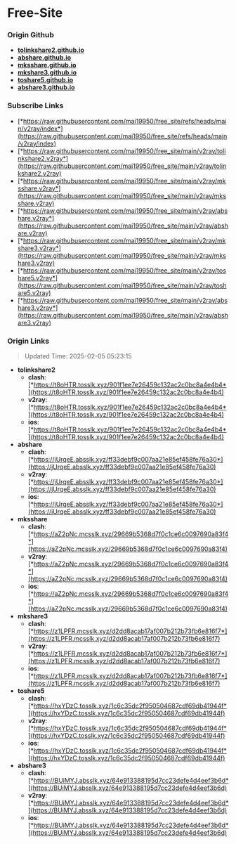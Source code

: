 # Free-Site

### Origin Github

- [**tolinkshare2.github.io**](https://github.com/tolinkshare2/tolinkshare2.github.io)
- [**abshare.github.io**](https://github.com/abshare/abshare.github.io)
- [**mksshare.github.io**](https://github.com/mksshare/mksshare.github.io)
- [**mkshare3.github.io**](https://github.com/mkshare3/mkshare3.github.io)
- [**toshare5.github.io**](https://github.com/toshare5/toshare5.github.io)
- [**abshare3.github.io**](https://github.com/abshare3/abshare3.github.io)

### Subscribe Links

- [*https://raw.githubusercontent.com/mai19950/free_site/refs/heads/main/v2ray/index*](https://raw.githubusercontent.com/mai19950/free_site/refs/heads/main/v2ray/index)
- [*https://raw.githubusercontent.com/mai19950/free_site/main/v2ray/tolinkshare2.v2ray*](https://raw.githubusercontent.com/mai19950/free_site/main/v2ray/tolinkshare2.v2ray)
- [*https://raw.githubusercontent.com/mai19950/free_site/main/v2ray/mksshare.v2ray*](https://raw.githubusercontent.com/mai19950/free_site/main/v2ray/mksshare.v2ray)
- [*https://raw.githubusercontent.com/mai19950/free_site/main/v2ray/abshare.v2ray*](https://raw.githubusercontent.com/mai19950/free_site/main/v2ray/abshare.v2ray)
- [*https://raw.githubusercontent.com/mai19950/free_site/main/v2ray/mkshare3.v2ray*](https://raw.githubusercontent.com/mai19950/free_site/main/v2ray/mkshare3.v2ray)
- [*https://raw.githubusercontent.com/mai19950/free_site/main/v2ray/toshare5.v2ray*](https://raw.githubusercontent.com/mai19950/free_site/main/v2ray/toshare5.v2ray)
- [*https://raw.githubusercontent.com/mai19950/free_site/main/v2ray/abshare3.v2ray*](https://raw.githubusercontent.com/mai19950/free_site/main/v2ray/abshare3.v2ray)

### Origin Links

> Updated Time: 2025-02-05 05:23:15

- **tolinkshare2**
  - **clash**: [*https://t8oHTR.tosslk.xyz/901f1ee7e26459c132ac2c0bc8a4e4b4*](https://t8oHTR.tosslk.xyz/901f1ee7e26459c132ac2c0bc8a4e4b4)
  - **v2ray**: [*https://t8oHTR.tosslk.xyz/901f1ee7e26459c132ac2c0bc8a4e4b4*](https://t8oHTR.tosslk.xyz/901f1ee7e26459c132ac2c0bc8a4e4b4)
  - **ios**: [*https://t8oHTR.tosslk.xyz/901f1ee7e26459c132ac2c0bc8a4e4b4*](https://t8oHTR.tosslk.xyz/901f1ee7e26459c132ac2c0bc8a4e4b4)
- **abshare**
  - **clash**: [*https://jUrqeE.absslk.xyz/ff33debf9c007aa21e85ef458fe76a30*](https://jUrqeE.absslk.xyz/ff33debf9c007aa21e85ef458fe76a30)
  - **v2ray**: [*https://jUrqeE.absslk.xyz/ff33debf9c007aa21e85ef458fe76a30*](https://jUrqeE.absslk.xyz/ff33debf9c007aa21e85ef458fe76a30)
  - **ios**: [*https://jUrqeE.absslk.xyz/ff33debf9c007aa21e85ef458fe76a30*](https://jUrqeE.absslk.xyz/ff33debf9c007aa21e85ef458fe76a30)
- **mksshare**
  - **clash**: [*https://aZ2pNc.mcsslk.xyz/29669b5368d7f0c1ce6c0097690a83f4*](https://aZ2pNc.mcsslk.xyz/29669b5368d7f0c1ce6c0097690a83f4)
  - **v2ray**: [*https://aZ2pNc.mcsslk.xyz/29669b5368d7f0c1ce6c0097690a83f4*](https://aZ2pNc.mcsslk.xyz/29669b5368d7f0c1ce6c0097690a83f4)
  - **ios**: [*https://aZ2pNc.mcsslk.xyz/29669b5368d7f0c1ce6c0097690a83f4*](https://aZ2pNc.mcsslk.xyz/29669b5368d7f0c1ce6c0097690a83f4)
- **mkshare3**
  - **clash**: [*https://z1LPFR.mcsslk.xyz/d2dd8acab17af007b212b73fb6e816f7*](https://z1LPFR.mcsslk.xyz/d2dd8acab17af007b212b73fb6e816f7)
  - **v2ray**: [*https://z1LPFR.mcsslk.xyz/d2dd8acab17af007b212b73fb6e816f7*](https://z1LPFR.mcsslk.xyz/d2dd8acab17af007b212b73fb6e816f7)
  - **ios**: [*https://z1LPFR.mcsslk.xyz/d2dd8acab17af007b212b73fb6e816f7*](https://z1LPFR.mcsslk.xyz/d2dd8acab17af007b212b73fb6e816f7)
- **toshare5**
  - **clash**: [*https://hxYDzC.tosslk.xyz/1c6c35dc2f950504687cdf69db41944f*](https://hxYDzC.tosslk.xyz/1c6c35dc2f950504687cdf69db41944f)
  - **v2ray**: [*https://hxYDzC.tosslk.xyz/1c6c35dc2f950504687cdf69db41944f*](https://hxYDzC.tosslk.xyz/1c6c35dc2f950504687cdf69db41944f)
  - **ios**: [*https://hxYDzC.tosslk.xyz/1c6c35dc2f950504687cdf69db41944f*](https://hxYDzC.tosslk.xyz/1c6c35dc2f950504687cdf69db41944f)
- **abshare3**
  - **clash**: [*https://BUiMYJ.absslk.xyz/64e913388195d7cc23defe4d4eef3b6d*](https://BUiMYJ.absslk.xyz/64e913388195d7cc23defe4d4eef3b6d)
  - **v2ray**: [*https://BUiMYJ.absslk.xyz/64e913388195d7cc23defe4d4eef3b6d*](https://BUiMYJ.absslk.xyz/64e913388195d7cc23defe4d4eef3b6d)
  - **ios**: [*https://BUiMYJ.absslk.xyz/64e913388195d7cc23defe4d4eef3b6d*](https://BUiMYJ.absslk.xyz/64e913388195d7cc23defe4d4eef3b6d)
